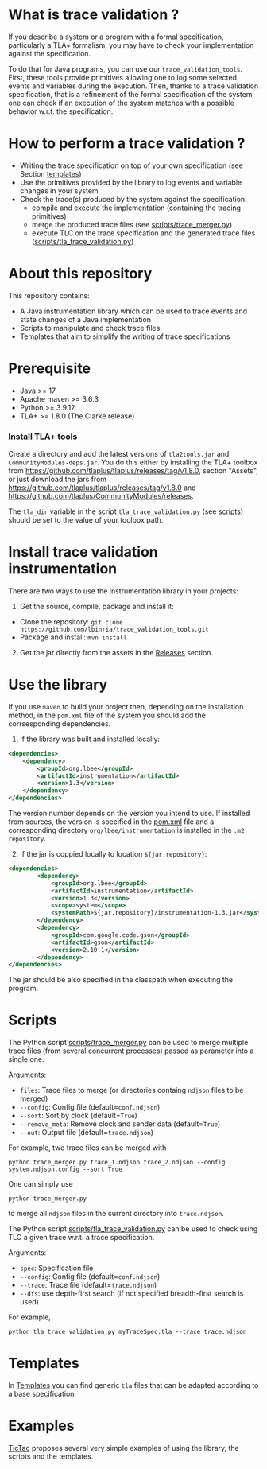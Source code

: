# What is trace validation ?

If you describe a system or a program with a formal specification, particularly a TLA+ formalism, you may have to check your implementation against the specification. 

To do that for Java programs, you can use our `trace_validation_tools`. First, these
tools provide primitives allowing one to log some selected events and
variables during the execution.  Then, thanks to a trace validation
specification, that is a refinement of the formal specification of the
system, one can check if an execution of the system matches with a
possible behavior w.r.t. the specification.

# How to perform a trace validation ?

- Writing the trace specification on top of your own specification (see Section [templates](#templates))
- Use the primitives provided by the library to log events and variable changes in your system
- Check the trace(s) produced by the system against the specification:
    * compile and execute the implementation (containing the tracing primitives)
    * merge the produced trace files (see [scripts/trace_merger.py](scripts/trace_merger.py))
    * execute TLC on the trace specification and the generated trace files ([scripts/tla_trace_validation.py](scripts/tla_trace_validation.py))

# About this repository

This repository contains:

- A Java instrumentation library which can be used to trace events and state changes of a Java implementation
- Scripts to manipulate and check trace files
- Templates that aim to simplify the writing of trace specifications

# Prerequisite

- Java >= 17
- Apache maven >= 3.6.3
- Python >= 3.9.12
- TLA+ >= 1.8.0 (The Clarke release)

### Install TLA+ tools

Create a directory and add the latest versions of `tla2tools.jar` and
`CommunityModules-deps.jar`. You do this either by installing the TLA+ toolbox
from https://github.com/tlaplus/tlaplus/releases/tag/v1.8.0, section
"Assets", or just download the jars from
https://github.com/tlaplus/tlaplus/releases/tag/v1.8.0
and https://github.com/tlaplus/CommunityModules/releases.

The `tla_dir` variable in the script `tla_trace_validation.py` (see
[scripts](#scripts)) should be set to the value of your toolbox path.

# Install trace validation instrumentation

There are two ways to use the instrumentation library in your
projects:
1. Get the source, compile, package and install it:
 - Clone the repository: `git clone https://github.com/lbinria/trace_validation_tools.git`
 - Package and install: `mvn install`
2. Get the jar directly from the assets in the [Releases](https://github.com/tracevalidation/trace_validation_tools/releases) section.

# Use the library 

If you use `maven` to build your project then, depending on the installation method, in the `pom.xml` file of the system you should add the corrsesponding dependencies.

1. If the library was built and installed locally:
```xml 
<dependencies>
    <dependency>
        <groupId>org.lbee</groupId>
        <artifactId>instrumentation</artifactId>
        <version>1.3</version>
    </dependency>
</dependencies>
```
The version number depends on the version you intend to use. If installed from sources, the version is specified in the [pom.xml](pom.xml) file and a corresponding directory `org/lbee/instrumentation` is installed in the `.m2` `repository`.

2. If the jar is coppied locally to location `${jar.repository}`:
```xml 
<dependencies>
        <dependency>
            <groupId>org.lbee</groupId>
            <artifactId>instrumentation</artifactId>
            <version>1.3</version>
            <scope>system</scope>
            <systemPath>${jar.repository}/instrumentation-1.3.jar</systemPath>
        </dependency>
        <dependency>
            <groupId>com.google.code.gson</groupId>
            <artifactId>gson</artifactId>
            <version>2.10.1</version>
        </dependency>
</dependencies>
```
The jar should be also specified in the classpath when executing the program.

# Scripts

The Python script [scripts/trace_merger.py](scripts/trace_merger.py)
can be used to merge multiple trace files (from several concurrent
processes) passed as parameter into a single one. 

Arguments:
- `files`: Trace files to merge (or directories containg `ndjson` files to be merged)
- `--config`: Config file (default=`conf.ndjson`)
- `--sort`: Sort by clock (default=`True`)
- `--remove_meta`: Remove clock and sender data (default=`True`)
- `--out`: Output file (default=`trace.ndjson`)

For example, two trace files can be merged with

`python trace_merger.py trace_1.ndjson trace_2.ndjson --config system.ndjson.config --sort True`

One can simply use

`python trace_merger.py`

to merge all `ndjson` files in the current directory into `trace.ndjson`.

The Python script
[scripts/tla_trace_validation.py](scripts/tla_trace_validation.py)
can be used to check using TLC a given trace w.r.t. a trace
specification. 

Arguments:
- `spec`: Specification file
- `--config`: Config file (default=`conf.ndjson`)
- `--trace`: Trace file (default=`trace.ndjson`)
- `--dfs`: use depth-first search (if not specified breadth-first search is used)

For example,

`python tla_trace_validation.py myTraceSpec.tla --trace trace.ndjson`

# Templates

In [Templates](templates) you can find generic `tla` files that can be adapted according to a base specification. 

# Examples

[TicTac](https://github.com/lbinria/TicTac) proposes several very simple examples of using the library, the scripts and the templates.
